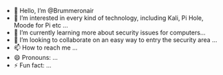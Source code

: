 - 👋 Hello, I’m @Brummeronair
- 👀 I’m interested in every kind of technology, including Kali, Pi Hole, Moode for Pi etc ...
- 🌱 I’m currently learning more about security issues for computers...
- 💞️ I’m looking to collaborate on an easy way to entry the security area ...
- 📫 How to reach me ...
- 😄 Pronouns: ...
- ⚡ Fun fact: ...

<!---
Brummeronair/Brummeronair is a ✨ special ✨ repository because its `README.md` (this file) appears on your GitHub profile.
You can click the Preview link to take a look at your changes.
--->
